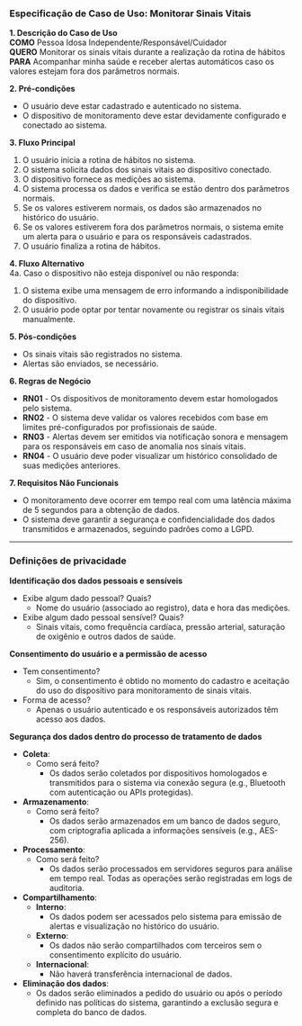 ### Especificação de Caso de Uso: Monitorar Sinais Vitais  

**1. Descrição do Caso de Uso**  
**COMO** Pessoa Idosa Independente/Responsável/Cuidador  
**QUERO** Monitorar os sinais vitais durante a realização da rotina de hábitos  
**PARA** Acompanhar minha saúde e receber alertas automáticos caso os valores estejam fora dos parâmetros normais.  

**2. Pré-condições**  
- O usuário deve estar cadastrado e autenticado no sistema.  
- O dispositivo de monitoramento deve estar devidamente configurado e conectado ao sistema.  

**3. Fluxo Principal**  
1. O usuário inicia a rotina de hábitos no sistema.  
2. O sistema solicita dados dos sinais vitais ao dispositivo conectado.  
3. O dispositivo fornece as medições ao sistema.  
4. O sistema processa os dados e verifica se estão dentro dos parâmetros normais.  
5. Se os valores estiverem normais, os dados são armazenados no histórico do usuário.  
6. Se os valores estiverem fora dos parâmetros normais, o sistema emite um alerta para o usuário e para os responsáveis cadastrados.  
7. O usuário finaliza a rotina de hábitos.  

**4. Fluxo Alternativo**  
4a. Caso o dispositivo não esteja disponível ou não responda:  
   1. O sistema exibe uma mensagem de erro informando a indisponibilidade do dispositivo.  
   2. O usuário pode optar por tentar novamente ou registrar os sinais vitais manualmente.  

**5. Pós-condições**  
- Os sinais vitais são registrados no sistema.  
- Alertas são enviados, se necessário.  

**6. Regras de Negócio**  
- **RN01** - Os dispositivos de monitoramento devem estar homologados pelo sistema.  
- **RN02** - O sistema deve validar os valores recebidos com base em limites pré-configurados por profissionais de saúde.  
- **RN03** - Alertas devem ser emitidos via notificação sonora e mensagem para os responsáveis em caso de anomalia nos sinais vitais.  
- **RN04** - O usuário deve poder visualizar um histórico consolidado de suas medições anteriores.  

**7. Requisitos Não Funcionais**  
- O monitoramento deve ocorrer em tempo real com uma latência máxima de 5 segundos para a obtenção de dados.  
- O sistema deve garantir a segurança e confidencialidade dos dados transmitidos e armazenados, seguindo padrões como a LGPD.  

---

### Definições de privacidade  

**Identificação dos dados pessoais e sensíveis**  
- Exibe algum dado pessoal? Quais?  
  - Nome do usuário (associado ao registro), data e hora das medições.  
- Exibe algum dado pessoal sensível? Quais?  
  - Sinais vitais, como frequência cardíaca, pressão arterial, saturação de oxigênio e outros dados de saúde.  

**Consentimento do usuário e a permissão de acesso**  
- Tem consentimento?  
  - Sim, o consentimento é obtido no momento do cadastro e aceitação do uso do dispositivo para monitoramento de sinais vitais.  
- Forma de acesso?  
  - Apenas o usuário autenticado e os responsáveis autorizados têm acesso aos dados.  

**Segurança dos dados dentro do processo de tratamento de dados**  
- **Coleta**:  
  - Como será feito?  
    - Os dados serão coletados por dispositivos homologados e transmitidos para o sistema via conexão segura (e.g., Bluetooth com autenticação ou APIs protegidas).  
- **Armazenamento**:  
  - Como será feito?  
    - Os dados serão armazenados em um banco de dados seguro, com criptografia aplicada a informações sensíveis (e.g., AES-256).  
- **Processamento**:  
  - Como será feito?  
    - Os dados serão processados em servidores seguros para análise em tempo real. Todas as operações serão registradas em logs de auditoria.  
- **Compartilhamento**:  
  - **Interno**:  
    - Os dados podem ser acessados pelo sistema para emissão de alertas e visualização no histórico do usuário.  
  - **Externo**:  
    - Os dados não serão compartilhados com terceiros sem o consentimento explícito do usuário.  
  - **Internacional**:  
    - Não haverá transferência internacional de dados.  
- **Eliminação dos dados**:  
  - Os dados serão eliminados a pedido do usuário ou após o período definido nas políticas do sistema, garantindo a exclusão segura e completa do banco de dados.  
